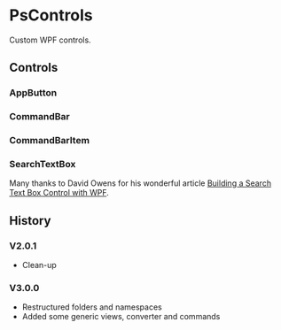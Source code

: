 # PsControls

Custom WPF controls.

## Controls

### AppButton

### CommandBar

### CommandBarItem

### SearchTextBox

Many thanks to David Owens for his wonderful article [Building a Search Text Box Control with WPF](http://davidowens.wordpress.com/2009/02/18/wpf-search-text-box).

## History

### V2.0.1

- Clean-up

### V3.0.0

- Restructured folders and namespaces
- Added some generic views, converter and commands
